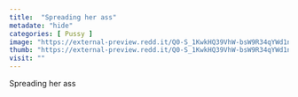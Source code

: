```yaml
---
title:  "Spreading her ass"
metadate: "hide"
categories: [ Pussy ]
image: "https://external-preview.redd.it/Q0-S_1KwkHQ39VhW-bsW9R34qYWd1n9D1FzHRr2emxA.jpg?auto=webp&s=9766e95a1e60ee8cb37802667d9d855193004041"
thumb: "https://external-preview.redd.it/Q0-S_1KwkHQ39VhW-bsW9R34qYWd1n9D1FzHRr2emxA.jpg?width=320&crop=smart&auto=webp&s=eaa17d215f8a96ffc55bf57c661199c5b32c4579"
visit: ""
---
```

Spreading her ass
